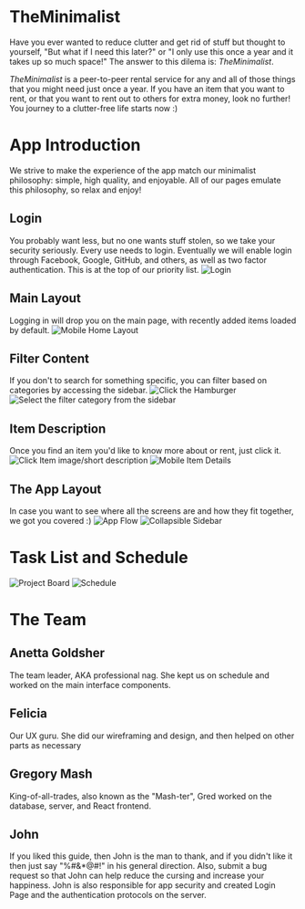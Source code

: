 # TheMinimalist
Have you ever wanted to reduce clutter and get rid of stuff but thought to yourself, "But what if I need this later?" or "I only use this once a year and it takes up so much space!" The answer to this dilema is: *TheMinimalist*.

*TheMinimalist* is a peer-to-peer rental service for any and all of those things that you might need just once a year. If you have an item that you want to rent, or that you want to rent out to others for extra money, look no further! You journey to a clutter-free life starts now :)

# App Introduction
We strive to make the experience of the app match our minimalist philosophy: simple, high quality, and enjoyable. All of our pages emulate this philosophy, so relax and enjoy!

## Login
You probably want less, but no one wants stuff stolen, so we take your security seriously. Every use needs to login. Eventually we will enable login through Facebook, Google, GitHub, and others, as well as two factor authentication. This is at the top of our priority list.
![Login](public/mobileLogin.png)

## Main Layout
Logging in will drop you on the main page, with recently added items loaded by default.
![Mobile Home Layout](public/mobileHome.png)

## Filter Content
If you don't to search for something specific, you can filter based on categories by accessing the sidebar.
![Click the Hamburger](public/mobileAccessSidebar.png)
![Select the filter category from the sidebar](public/mobileSidebar.png)

## Item Description
Once you find an item you'd like to know more about or rent, just click it.
![Click Item image/short description](public/mobileAccessItemDetails.png)
![Mobile Item Details](public/mobileItemDetails.png)

## The App Layout
In case you want to see where all the screens are and how they fit together, we got you covered :)
![App Flow](/public/mobileAppFlow.png)
![Collapsible Sidebar]()

# Task List and Schedule
![Project Board](public/teamBoard.png)
![Schedule](public/schedule.png)

# The Team
## Anetta Goldsher
The team leader, AKA professional nag. She kept us on schedule and worked on the main interface components.
## Felicia
Our UX guru. She did our wireframing and design, and then helped on other parts as necessary
## Gregory Mash
King-of-all-trades, also known as the "Mash-ter", Gred worked on the database, server, and React frontend.
## John
If you liked this guide, then John is the man to thank, and if you didn't like it then just say "%#&*@#!" in his general direction. Also, submit a bug request so that John can help reduce the cursing and increase your happiness. John is also responsible for app security and created Login Page and the authentication protocols on the server.